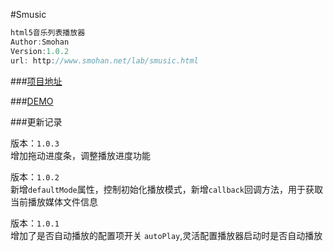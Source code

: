 #Smusic
```javascript
html5音乐列表播放器
Author:Smohan 
Version:1.0.2
url: http://www.smohan.net/lab/smusic.html
```

###[项目地址][1]    

###[DEMO][2]

###更新记录
 
版本：```1.0.3```    
增加拖动进度条，调整播放进度功能

版本：```1.0.2```    
新增```defaultMode```属性，控制初始化播放模式，新增```callback```回调方法，用于获取当前播放媒体文件信息  

版本：```1.0.1```    
增加了是否自动播放的配置项开关 ```autoPlay```,灵活配置播放器启动时是否自动播放




  [1]: http://www.smohan.net/lab/smusic.html
  [2]: http://demo.smohan.net/library/smusic/
